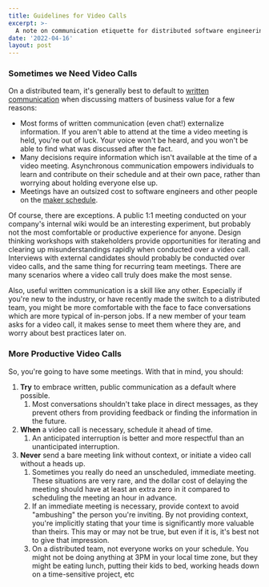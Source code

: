 ```yaml
---
title: Guidelines for Video Calls
excerpt: >-
  A note on communication etiquette for distributed software engineering teams 
date: '2022-04-16'
layout: post
---
```


### Sometimes we Need Video Calls
On a distributed team, it's generally best to default to [written communication](https://xahteiwi.eu/resources/presentations/no-we-wont-have-a-video-call-for-that/) 
when discussing matters of business value for a few reasons:
* Most forms of written communication (even chat!) externalize information. If you aren't able to attend at the time
a video meeting is held, you're out of luck. Your voice won't be heard, and you won't be able to find what was discussed after the fact.
* Many decisions require information which isn't available at the time of a video meeting. Asynchronous communication 
empowers individuals to learn and contribute on their schedule and at their own pace, rather than worrying about holding everyone else up.
* Meetings have an outsized cost to software engineers and other people on the [maker schedule](http://www.paulgraham.com/makersschedule.html).

Of course, there are exceptions. A public 1:1 meeting conducted on your company's internal wiki would be an interesting
experiment, but probably not the most comfortable or productive experience for anyone. Design thinking workshops with
stakeholders provide opportunities for iterating and clearing up misunderstandings rapidly when conducted over a video
call. Interviews with external candidates should probably be conducted over video calls, and the same thing for recurring
team meetings. There are many scenarios where a video call truly does make the most sense.

Also, useful written communication is a skill like any other. Especially if you're new to the industry, or have recently
made the switch to a distributed team, you might be more comfortable with the face to face conversations which are more
typical of in-person jobs. If a new member of your team asks for a video call, it makes sense to meet them where they
are, and worry about best practices later on.

### More Productive Video Calls
So, you're going to have some meetings. With that in mind, you should:
1. **Try** to embrace written, public communication as a default where possible.
   1. Most conversations shouldn't take place in direct messages, as they prevent others from providing feedback or finding the information in the future.
2. **When** a video call is necessary, schedule it ahead of time.
   1. An anticipated interruption is better and more respectful than an unanticipated interruption.
3. **Never** send a bare meeting link without context, or initiate a video call without a heads up.
   1. Sometimes you really do need an unscheduled, immediate meeting. These situations are very rare, and the dollar
   cost of delaying the meeting should have at least an extra zero in it compared to scheduling the meeting an hour in advance.
   2. If an immediate meeting is necessary, provide context to avoid "ambushing" the person you're inviting. By not 
   providing context, you're implicitly stating that your time is significantly more valuable than theirs. This may or
   may not be true, but even if it is, it's best not to give that impression.
   3. On a distributed team, not everyone works on your schedule. You might not be doing anything at 3PM in your local 
   time zone, but they might be eating lunch, putting their kids to bed, working heads down on a time-sensitive project, etc